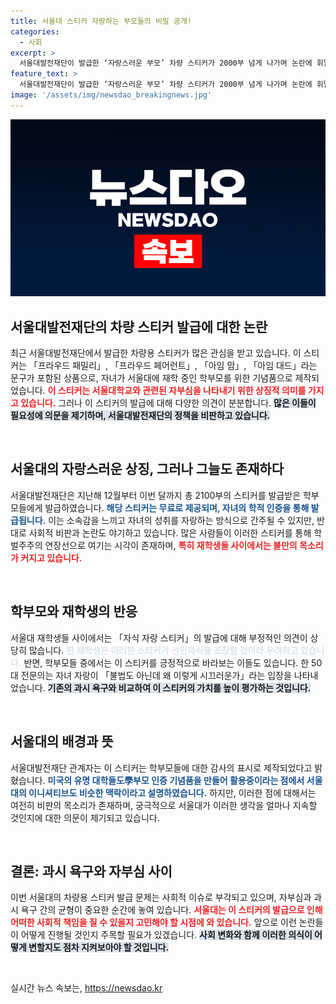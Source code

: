 ```yaml
---
title: 서울대 스티커 자랑하는 부모들의 비밀 공개!
categories:
  - 사회
excerpt: >
  서울대발전재단이 발급한 ‘자랑스러운 부모’ 차량 스티커가 2000부 넘게 나가며 논란에 휘말렸다. 학부모들은 자녀의 학교를 자랑하지만, 학벌주의 비난도 잇따르고 있다. 과연 이 스티커는 자부심의 상징일까, 과시의 도구일까?
feature_text: >
  서울대발전재단이 발급한 ‘자랑스러운 부모’ 차량 스티커가 2000부 넘게 나가며 논란에 휘말렸다. 학부모들은 자녀의 학교를 자랑하지만, 학벌주의 비난도 잇따르고 있다. 과연 이 스티커는 자부심의 상징일까, 과시의 도구일까?
image: '/assets/img/newsdao_breakingnews.jpg'
---
```


<p><img src="/assets/img/newsdao_breakingnews.jpg" alt="koreaapp 속보" /></p>

<h2 data-ke-size="size26">서울대발전재단의 차량 스티커 발급에 대한 논란</h2>

<p>최근 서울대발전재단에서 발급한 차량용 스티커가 많은 관심을 받고 있습니다. 이 스티커는 「프라우드 패밀리」, 「프라우드 페어런트」, 「아임 맘」, 「아임 대드」라는 문구가 포함된 상품으로, 자녀가 서울대에 재학 중인 학부모를 위한 기념품으로 제작되었습니다. <b><span style="color: #ee2323;">이 스티커는 서울대학교와 관련된 자부심을 나타내기 위한 상징적 의미를 가지고 있습니다.</span></b> 그러나 이 스티커의 발급에 대해 다양한 의견이 분분합니다. <b><span style="background-color: #21538527;">많은 이들이 필요성에 의문을 제기하며, 서울대발전재단의 정책을 비판하고 있습니다.</span></b></p>

<p data-ke-size="size16">&nbsp;</p>

<h2 data-ke-size="size26">서울대의 자랑스러운 상징, 그러나 그늘도 존재하다</h2>

<p>서울대발전재단은 지난해 12월부터 이번 달까지 총 2100부의 스티커를 발급받은 학부모들에게 발급하였습니다. <b><span style="color: #1a5490;">해당 스티커는 무료로 제공되며, 자녀의 학적 인증을 통해 발급됩니다.</span></b> 이는 소속감을 느끼고 자녀의 성취를 자랑하는 방식으로 간주될 수 있지만, 반대로 사회적 비판과 논란도 야기하고 있습니다. 많은 사람들이 이러한 스티커를 통해 학벌주주의 연장선으로 여기는 시각이 존재하며, <b><span style="color: #ee2323;">특히 재학생들 사이에서는 불만의 목소리가 커지고 있습니다.</span></b></p>

<p data-ke-size="size16">&nbsp;</p>

<h2 data-ke-size="size26">학부모와 재학생의 반응</h2>

<p>서울대 재학생들 사이에서는 「자식 자랑 스티커」의 발급에 대해 부정적인 의견이 상당히 많습니다. <b><span style="color: #21538527;">한 재학생은 이러한 스티커가 선민의식을 조장할 것이라 우려하고 있습니다.</span></b> 반면, 학부모들 중에서는 이 스티커를 긍정적으로 바라보는 이들도 있습니다. 한 50대 전문의는 자녀 자랑이 「불법도 아닌데 왜 이렇게 시끄러운가」라는 입장을 나타내었습니다. <b><span style="background-color: #21538527;">기존의 과시 욕구와 비교하여 이 스티커의 가치를 높이 평가하는 것입니다.</span></b></p>

<p data-ke-size="size16">&nbsp;</p>

<h2 data-ke-size="size26">서울대의 배경과 뜻</h2>

<p>서울대발전재단 관계자는 이 스티커는 학부모들에 대한 감사의 표시로 제작되었다고 밝혔습니다. <b><span style="color: #1a5490;">미국의 유명 대학들도學부모 인증 기념품을 만들어 활용중이라는 점에서 서울대의 이니셔티브도 비슷한 맥락이라고 설명하였습니다.</span></b> 하지만, 이러한 점에 대해서는 여전히 비판의 목소리가 존재하며, 궁극적으로 서울대가 이러한 생각을 얼마나 지속할 것인지에 대한 의문이 제기되고 있습니다.</p>

<p data-ke-size="size16">&nbsp;</p>

<h2 data-ke-size="size26">결론: 과시 욕구와 자부심 사이</h2>

<p>이번 서울대의 차량용 스티커 발급 문제는 사회적 이슈로 부각되고 있으며, 자부심과 과시 욕구 간의 균형이 중요한 순간에 놓여 있습니다. <b><span style="color: #ee2323;">서울대는 이 스티커의 발급으로 인해 어떠한 사회적 책임을 질 수 있을지 고민해야 할 시점에 와 있습니다.</span></b> 앞으로 이런 논란들이 어떻게 진행될 것인지 주목할 필요가 있겠습니다. <b><span style="background-color: #21538527;">사회 변화와 함께 이러한 의식이 어떻게 변할지도 점차 지켜보아야 할 것입니다.</span></b> </p>

<p data-ke-size="size16">&nbsp;</p>
실시간 뉴스 속보는, <a href="https://newsdao.kr" rel="dofollow">https://newsdao.kr</a>


